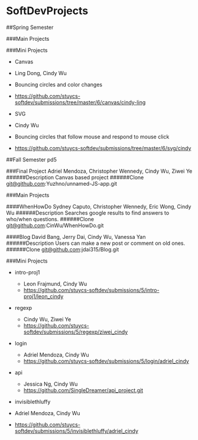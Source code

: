 SoftDevProjects
===============
##Spring Semester

###Main Projects

###Mini Projects

 * Canvas
  * Ling Dong, Cindy Wu
  * Bouncing circles and color changes
  * https://github.com/stuycs-softdev/submissions/tree/master/6/canvas/cindy-ling

 * SVG
  * Cindy Wu
  * Bouncing circles that follow mouse and respond to mouse click
  * https://github.com/stuycs-softdev/submissions/tree/master/6/svg/cindy

##Fall Semester
pd5

###Final Project
Adriel Mendoza, Christopher Wennedy, Cindy Wu, Ziwei Ye
######Description
Canvas based project
######Clone
git@github.com:Yuzhno/unnamed-JS-app.git

###Main Projects
  
####WhenHowDo
Sydney Caputo, Christopher Wennedy, Eric Wong, Cindy Wu
######Description
Searches google results to find answers to who/when questions.
######Clone
git@github.com:CinWu/WhenHowDo.git
  
####Blog
David Bang, Jerry Dai, Cindy Wu, Vanessa Yan
######Description
Users can make a new post or comment on old ones.
######Clone
git@github.com:jdai315/Blog.git

###Mini Projects
  
  * intro-proj1
    * Leon Frajmund, Cindy Wu
    * https://github.com/stuycs-softdev/submissions/5/intro-proj1/leon_cindy
  
* regexp
  * Cindy Wu, Ziwei Ye
  * https://github.com/stuycs-softdev/submissions/5/regexp/ziwei_cindy
    
* login
  * Adriel Mendoza, Cindy Wu
  * https://github.com/stuycs-softdev/submissions/5/login/adriel_cindy

* api
  * Jessica Ng, Cindy Wu
  * https://github.com/SingleDreamer/api_project.git

* invisiblethluffy
 * Adriel Mendoza, Cindy Wu 
 * https://github.com/stuycs-softdev/submissions/5/invisiblethluffy/adriel_cindy
